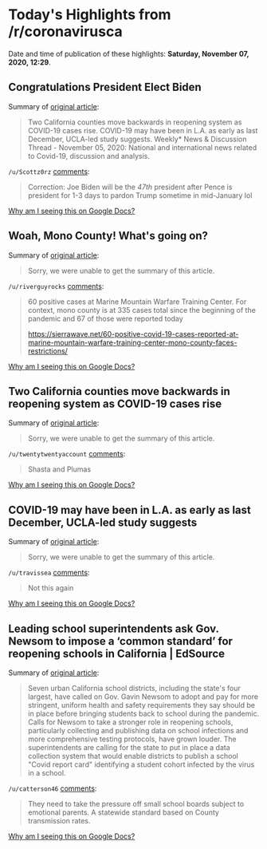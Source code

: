 # Today's Highlights from /r/coronavirusca

Date and time of publication of these highlights: **Saturday, November 07, 2020, 12:29**.

## Congratulations President Elect Biden

Summary of [original article](https://www.reddit.com/r/CoronavirusCA/comments/jpveh8/congratulations_president_elect_biden/):

> Two California counties move backwards in reopening system as COVID-19 cases rise. COVID-19 may have been in L.A. as early as last December, UCLA-led study suggests. Weekly* News & Discussion Thread - November 05, 2020: National and international news related to Covid-19, discussion and analysis.

`/u/Scottz0rz` [comments](https://www.reddit.com/r/CoronavirusCA/comments/jpveh8/congratulations_president_elect_biden/):

> Correction: Joe Biden will be the *47th* president after Pence is president for 1-3 days to pardon Trump sometime in mid-January lol

[Why am I seeing this on Google Docs?](https://docs.google.com/document/d/1Dc6We63vOXIZsc0op-Bt4abqkYjXzOigalQqFxmvvbM/edit?usp=sharing)

## Woah, Mono County! What's going on?

Summary of [original article](https://i.imgur.com/koRKLNB.png):

> Sorry, we were unable to get the summary of this article.

`/u/riverguyrocks` [comments](https://www.reddit.com/r/CoronavirusCA/comments/jphmfo/woah_mono_county_whats_going_on/):

> 60 positive cases at Marine Mountain Warfare Training Center. For context, mono county is at 335 cases total since the beginning of the pandemic and 67 of those were reported today
> 
> https://sierrawave.net/60-positive-covid-19-cases-reported-at-marine-mountain-warfare-training-center-mono-county-faces-restrictions/

[Why am I seeing this on Google Docs?](https://docs.google.com/document/d/1Dc6We63vOXIZsc0op-Bt4abqkYjXzOigalQqFxmvvbM/edit?usp=sharing)

## Two California counties move backwards in reopening system as COVID-19 cases rise

Summary of [original article](https://www.mercurynews.com/two-california-counties-move-backwards-in-reopening-system-as-covid-19-cases-rise):

> Sorry, we were unable to get the summary of this article.

`/u/twentytwentyaccount` [comments](https://www.reddit.com/r/CoronavirusCA/comments/joo40w/two_california_counties_move_backwards_in/):

> Shasta and Plumas

[Why am I seeing this on Google Docs?](https://docs.google.com/document/d/1Dc6We63vOXIZsc0op-Bt4abqkYjXzOigalQqFxmvvbM/edit?usp=sharing)

## COVID-19 may have been in L.A. as early as last December, UCLA-led study suggests

Summary of [original article](https://newsroom.ucla.edu/releases/covid-may-have-been-in-la-as-early-as-december-2019):

> Sorry, we were unable to get the summary of this article.

`/u/travissea` [comments](https://www.reddit.com/r/CoronavirusCA/comments/jodkin/covid19_may_have_been_in_la_as_early_as_last/):

> Not this again

[Why am I seeing this on Google Docs?](https://docs.google.com/document/d/1Dc6We63vOXIZsc0op-Bt4abqkYjXzOigalQqFxmvvbM/edit?usp=sharing)

## Leading school superintendents ask Gov. Newsom to impose a ‘common standard’ for reopening schools in California | EdSource

Summary of [original article](https://edsource.org/2020/leading-school-superintendents-ask-gov-newsom-to-impose-a-common-standard-for-reopening-schools-in-california/642847/amp):

> Seven urban California school districts, including the state's four largest, have called on Gov. Gavin Newsom to adopt and pay for more stringent, uniform health and safety requirements they say should be in place before bringing students back to school during the pandemic. Calls for Newsom to take a stronger role in reopening schools, particularly collecting and publishing data on school infections and more comprehensive testing protocols, have grown louder. The superintendents are calling for the state to put in place a data collection system that would enable districts to publish a school "Covid report card" identifying a student cohort infected by the virus in a school.

`/u/catterson46` [comments](https://www.reddit.com/r/CoronavirusCA/comments/jo0jfq/leading_school_superintendents_ask_gov_newsom_to/):

> They need to take the pressure off small school boards subject to emotional parents.  A statewide standard based on County transmission rates.

[Why am I seeing this on Google Docs?](https://docs.google.com/document/d/1Dc6We63vOXIZsc0op-Bt4abqkYjXzOigalQqFxmvvbM/edit?usp=sharing)

